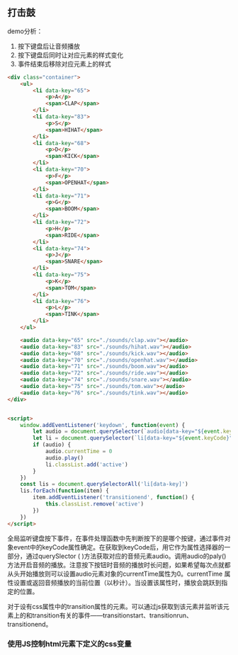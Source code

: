 ## 打击鼓

demo分析：

1. 按下键盘后让音频播放
2. 按下键盘后同时让对应元素的样式变化
3. 事件结束后移除对应元素上的样式

```html
<div class="container">
    <ul>
        <li data-key="65">
            <p>A</p>
            <span>CLAP</span>
        </li>
        <li data-key="83">
            <p>S</p>
            <span>HIHAT</span>
        </li>
        <li data-key="68">
            <p>D</p>
            <span>KICK</span>
        </li>
        <li data-key="70">
            <p>F</p>
            <span>OPENHAT</span>
        </li>
        <li data-key="71">
            <p>G</p>
            <span>BOOM</span>
        </li>
        <li data-key="72">
            <p>H</p>
            <span>RIDE</span>
        </li>
        <li data-key="74">
            <p>J</p>
            <span>SNARE</span>
        </li>
        <li data-key="75">
            <p>K</p>
            <span>TOM</span>
        </li>
        <li data-key="76">
            <p>L</p>
            <span>TINK</span>
        </li>
    </ul>

    <audio data-key="65" src="./sounds/clap.wav"></audio>
    <audio data-key="83" src="./sounds/hihat.wav"></audio>
    <audio data-key="68" src="./sounds/kick.wav"></audio>
    <audio data-key="70" src="./sounds/openhat.wav"></audio>
    <audio data-key="71" src="./sounds/boom.wav"></audio>
    <audio data-key="72" src="./sounds/ride.wav"></audio>
    <audio data-key="74" src="./sounds/snare.wav"></audio>
    <audio data-key="75" src="./sounds/tom.wav"></audio>
    <audio data-key="76" src="./sounds/tink.wav"></audio>
</div>


<script>
    window.addEventListener('keydown', function(event) {
        let audio = document.querySelector(`audio[data-key="${event.keyCode}"]`)
        let li = document.querySelector(`li[data-key="${event.keyCode}"]`)
        if (audio) {
            audio.currentTime = 0
            audio.play()
            li.classList.add('active')
        }
    })
    const lis = document.querySelectorAll('li[data-key]')
    lis.forEach(function(item) {
        item.addEventListener('transitionend', function() {
            this.classList.remove('active')
        })
    })
</script>
```

全局监听键盘按下事件，在事件处理函数中先判断按下的是哪个按键，通过事件对象event中的keyCode属性确定。在获取到keyCode后，用它作为属性选择器的一部分，通过querySlector ( )方法获取对应的音频元素audio。调用audio的paly()方法开启音频的播放。注意按下按钮时音频的播放时长问题，如果希望每次点就都从头开始播放则可以设置audio元素对象的currentTime属性为0。currentTime 属性设置或返回音频播放的当前位置（以秒计）。当设置该属性时，播放会跳跃到指定的位置。



对于设有css属性中的transition属性的元素。可以通过js获取到该元素并监听该元素上的和transition有关的事件——transitionstart、transitionrun、transitionend。



### 使用JS控制html元素下定义的css变量







